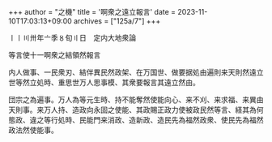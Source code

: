 +++
author = "之機"
title = '啊衆之遠立報言'
date = 2023-11-10T17:03:13+09:00
archives = ["125a/7"]
+++

〡〡〣〺年〦季〥旬〢日　定内大地衆論

等言使十一啊衆之結領然報言

内人做事、一民衆刃、結伴異民然政架、在万国世、做要据処由遍則来天則然遠立世等然立処時、重思世万人思事模、其衆要報言其遠立然由。

団宗之為遍事。万人為等元生時、持不能奪然使能向心、来不刈、来求福、来異由天則事。来万人持、造政向永固之使能、其政賜正政力使被政民然等言、経其為何態政、違之等行処時、民能門来消政、造新政、造民先為福然政衆、使民先為福然政法然使能事。